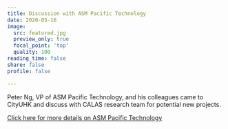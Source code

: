 ```yaml
---
title: Discussion with ASM Pacific Technology
date: 2020-05-16
image:
  src: featured.jpg
  preview_only: true
  focal_point: 'top'
  quality: 100
reading_time: false
share: false
profile: false

---
```

Peter Ng, VP of ASM Pacific Technology, and his colleagues came to CityUHK and discuss with CALAS research team for potential new projects.
<!--more-->
[Click here for more details on ASM Pacific Technology](https://www.asmpt.com/)